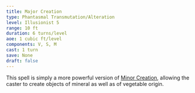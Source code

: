 ```yaml
---
title: Major Creation
type: Phantasmal Transmutation/Alteration
level: Illusionist 5
range: 10 ft
duration: 6 turns/level
aoe: 1 cubic ft/level
components: V, S, M
cast: 1 turn
save: None
draft: false
---
```


This spell is simply a more powerful version of [Minor Creation](/srd/spells/illusionist/minor-creation), allowing the caster to create objects of mineral as well as of vegetable origin.
